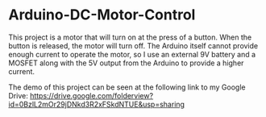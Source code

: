 # Arduino-DC-Motor-Control

This project is a motor that will turn on at the press of a button.
When the button is released, the motor will turn off.
The Arduino itself cannot provide enough current to operate the motor, so I use an external 9V battery and a MOSFET along with the 5V output from the Arduino to provide a higher current.

The demo of this project can be seen at the following link to my Google Drive: https://drive.google.com/folderview?id=0BzlL2mOr29jDNkd3R2xFSkdNTUE&usp=sharing 
